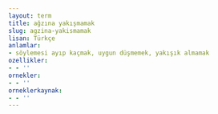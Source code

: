```yaml
---
layout: term
title: ağzına yakışmamak
slug: agzina-yakismamak
lisan: Türkçe
anlamlar:
- söylemesi ayıp kaçmak, uygun düşmemek, yakışık almamak
ozellikler:
- - ''
ornekler:
- - ''
orneklerkaynak:
- - ''
---
```

